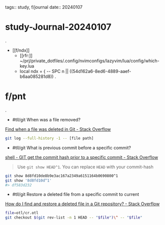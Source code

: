 tags:: study, f/journal
date:: 20240107

# study-Journal-20240107
.
- [[f/ndx]]
  - [[rfr:]] ~/prj/private_dotfiles/.config/nvimconfigs/lazyvim/lua/config/which-key.lua
  - local ndx = { -- SPC n || ((54d162a6-8ed6-4889-aaef-b6aa085281d8))
.
# f/pnt
.
- #tll/git When was a file removed?

[Find when a file was deleted in Git - Stack Overflow](https://stackoverflow.com/questions/6839398/find-when-a-file-was-deleted-in-git)

```sh
git log --full-history -1 -- [file path]
```

- #tll/git What is previous commit before a specific commit?

[shell - GIT get the commit hash prior to a specific commit - Stack Overflow](https://stackoverflow.com/questions/25664323/git-get-the-commit-hash-prior-to-a-specific-commit)

> Use `git show HEAD^1`. You can replace `HEAD` with your commit-hash

```sh
git show 8d8fd10de8b9e3ac167a2349a6151164b0690800^1
git show '8d8fd10d^1'
#> df583d232
```

- #tll/git Restore a deleted file from a specific commit to current

[How do I find and restore a deleted file in a Git repository? - Stack Overflow](https://stackoverflow.com/questions/953481/how-do-i-find-and-restore-a-deleted-file-in-a-git-repository)

```sh
file=otl/cr.otl
git checkout $(git rev-list -n 1 HEAD -- "$file")\^ -- "$file"
```




